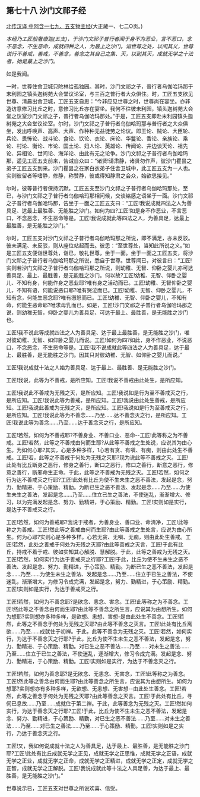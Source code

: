 ## 第七十八 沙门文祁子经

[北传汉译 中阿含一七九、五支物主经](https://github.com/gwsice/buddhism/blob/master/%E6%97%A9%E6%9C%9F/%E4%B8%AD%E9%98%BF%E5%90%AB%E7%BB%8F/47.md#wu-zhi-wu-zhu-jing)(大正藏一、七二O页。)

*本经乃工匠般奢康迦(五支)，于沙门文祁子普行者闻于身不为恶业，言不恶口，念不恶念，不生恶命，成就四种之人，为最上之沙门。诣世尊之处，以间其义，世尊说行不善戒，善戒，不善念，善念之其自己之集、灭，以到其灭，成就无学之十法者，始是最上之沙门。*

如是我闻。

一时，世尊住舍卫城只陀林给孤独园。其时，沙门文祁之子，普行者乌伽哈玛那于末利园之镇头迦树苑大会堂议论室，与三百之普行者大众俱住。时，工匠五支欲见世尊、清晨出舍卫城，工匠五支自思：“今非应见世尊之时，世尊尚在宴坐。亦非造访意修习比丘之时，意修习比丘亦在宴坐。我何不往彼未利园，镇头迦树苑大会堂之议室沙门文祁之子，普行者乌伽哈玛那处。”于是，工匠五支即赴末利园镇头迦树苑之大会堂议论室。尔时，沙门文祁之子普行者乌伽哈玛那与普行者之大众俱坐，发出呼唤声、高声、大声、作种种无益徒劳之论议。即王论、贼论、大臣轮、兵论、畏怖论、战斗论、食论、饮论、衣论、床论、华鬘论、香论、亲族论、乘论、村论、衡论、市论、国土论、妇人论、英雄论、传闻论、井边谈天论、祖先论、异相论、世间论、海洋论、由此有无之论争。沙门文祁之子普行者鸟伽哈玛那，遥见工匠五支前来，告诫自众曰：“诸贤!请肃静，诸贤勿作声，彼沙门瞿昙之弟子工匠五支到来。沙门瞿昙之在家白衣弟子住舍卫城中，此工匠五支为一人也。实则彼留者等嗜静，修静，称赞静，彼或得知静肃之会众，始欲思接见。”

尔时，彼等普行者保持沉默。工匠五支至沙门文祁之子普行者乌伽哈玛那处，至已，与沙门文祁之子普行者乌伽哈玛那相问候，交谈铭感之语坐于一面。沙门文祁之子普行者乌伽哈玛那，告坐于一面之工匠五支曰：“工匠!我说成就四法之人为善具足、达最上最胜善、无能胜之沙门。如何为四?工匠!如是身不作恶业，不言恶口，不念恶念，不生恶命等是。工匠!我说成就此等四法之人，为善具足，达最上最胜善，是无能胜之沙门。”

尔时，工匠五支对沙门文祁之子普行者乌伽哈玛那之所说，即不满足，亦未反驳。彼未满足、未反驳，则从座位站起而去。彼思：“至世尊处，当知此所说之义。”如是工匠五支便诣世尊处，诣已，敬礼世尊，坐于一面。坐于一面之工匠五支，将沙门文祁之子普行者乌伽哈玛那之所说，悉自于世尊。世尊闻已，对彼言曰：“工匠!实则若沙门文祁之子普行者乌伽哈玛那之所说，则幼稚、无智、仰卧之婴儿亦可达善具足、最上、最胜善，是无能胜之沙门。何以故?工匠!幼稚、无智、仰卧之婴儿、不知有身，何能作身之恶业耶?唯有身之活动而已。工匠!幼稚、无智仰卧之婴儿，不知有语，何能说恶口耶?唯有哭泣而已。工匠!幼稚、无智、仰卧之婴儿，不知有念，何能生恶念耶?唯有懑怒而已。工匠!幼稚、无智、仰卧之婴儿，不知有命，何能生恶命耶?唯求母乳而已。如是，工匠!沙门文祁之子普行者乌伽哈玛那之说，则幼稚无智，仰卧之婴儿为善具足、可达于最上、最胜善，是无能胜之沙门也。

工匠!我不说此等成就四法之人为善具足、达于最上最胜善，是无能胜之沙门，唯对彼幼稚、无智、如仰卧之婴儿而说。工匠!如何为四?如此，身不作恶业，不说恶口，不念恶念，不生恶命等是。工匠!我不说成就此等四法之人为善具足，达于最上、最胜善，是无能胜之沙门。因其只对彼幼稚、无智、如仰卧之婴儿而说。”

工匠!我说成就十法之人始为善具足、达于最上、最胜善、是无能胜之沙门。

工匠!我说，此等为不善戒，是所应知。工匠!我说不善戒由此处生，是所应知。

工匠!我说此不善戒为无残之灭，是所应知。工匠!我说如是行为至不善戒灭之行，是所应知。工匠!我说此等为善戒，是所应知。工匠!我说由此处生善戒，是所应知。工匠!我说此善戒为无残之灭，是所应知。工匠!我说如是行为至善戒灭之行，是所应知。工匠!我说此等为不善念……乃至……达不善念灭之行，是所应知。工匠!我说此等为善念……乃至……达于善念灭之行，是所应知。

工匠!若然，如何为不善戒耶?不善身业、不善口业、恶命--工匠!此等称之为不善戒。工匠!若然，此等之不善戒由何而生耶?从此等不善戒之生处说，应说其为由心生。为如何心耶?其实，心是多种多样，1心若有贪、有嗔、有痴，则由此处生不善戒。工匠!若，此等之不善戒于何处为无残之灭耶?现为说此等不善戒之灭。工匠!此处有比丘断身之恶行，修身之善行，断口之恶行，修口之善行，断意之恶行，修意之善行，断邪命生正命。于此，此等之不善戒为无残之灭。工匠!若然，如何之行为达不善戒灭之行耶?工匠!此处有比丘为使不生未生之恶不善法，发起是念，努力、勤精进、于心策励、精勤。为断已生之恶不善法、发起是念……乃至……为使生未生之善法，发起是念……乃至……住立已生之善法，不使迷乱，渐渐增大、修习，以为完满发起是念、努力、勤精进，于心策励、精勤。工匠!实则如是实行，是达于不善戒灭之行。

工匠!若然，如何为善戒耶?我说于戒者，为善身业、善口业、命清净，工匠!此等称之为善戒。工匠!然此等之善戒由何而生耶?由此等善戒之生处言，应说为由心所生。何为心耶?实则心是多种多样。心若无贪、无嗔、无痴，则由此处生善戒。工匠!若然，此处之善戒于何处为无残之灭耶?由此等善戒之灭言，工匠!于此有比丘，持戒不着于戒、彼如实知其心解脱、慧解脱。于此，此等之善戒为无残之灭。工匠!若然，如何实行为达于善戒灭之行耶?工匠!于此，比丘为使不生未生之恶不善法、发起是念、努力、勤精进，于心策励、精勤。为断已生之恶不善法，发起是念……乃至……为使生未生之善法、发起是念……乃至……住立于已生之善法，不使迷乱，渐渐增大，为修习令成完满，发起是念，努力、勤精进，于心策励、精勤。工匠!实则如是实行，为达于善戒灭之行。

工匠!若然，如何为不善念耶?是欲念、恚念、害念。工匠!此等称之为不善念。工匠!然此等之不善念由何而生耶?由此等不善念之所生言，应说其为由想所生。如何为想耶?实则想亦多种多样，是欲想、恚想、害想-是由此处生不善念。工匠!若然，此等之不善念于何处为无残之灭耶?由此等不善念之灭言。工匠!此处有比丘离欲……乃至……成就住于初禅。于此，此等不善念为无残之灭。工匠!若然，如何实行，为达于不善念灭之行耶?于此，比丘为使不生未生之恶不善法，发起是念，努力、勤精进、于心策励、精勤。对已生之恶不善法……乃至……对未生之善法……乃至……住立于已生之善法，不使迷乱，逐渐增大，修习令成完满。发起是念、努力、勤精进，于心策励、精勤。工匠!实则如是实行，为达于不善念灭之行。

工匠!若然，如何为善念耶?是无欲念、无恚念、无害念，工匠!此等称之为善念。工匠!然此等之善念由何而生耶?由此等善念之所生言，应说其为由想所生。如何为想耶?实则想亦有多种多样，无欲想、无恚想、无害想--由此处生善念。工匠!若然，此等之善念于何处为无残之灭耶?由此等善念之灭言。工匠!于此处有比丘，寻伺已息故……乃至……成就住于第二禅。于此，此等善念为无残之灭。工匠!然如何实行，为达于善念灭之行耶?工匠!于此，比丘为使不生未生之恶不善法，发起是念、努力、勤精进，于心策励、精勤，对已生之恶不善法……乃至……对未生之善法……乃至……对已生之善法……乃至……于心策励、精勤。工匠!实则如是之实行，乃达于善念灭之行。

工匠!又，我如何说成就十法之人为善具足，达于最上、最胜善，是无能胜之沙门耶?工匠!此处有比丘成就无学之正见，成就无学之正思惟，成就无学之正语，成就无学之正业，成就无学之正命，成就无学之正精进，成就无学之正定，成就无学之正智，成就无学之正解脱。工匠!我说成就此等十法之人具足善，为达于最上、最胜善，是无能胜之沙门。”

世尊说示已，工匠五支对世尊之所说欢喜、信受。
